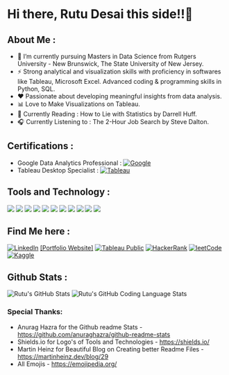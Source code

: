 # Hi there, Rutu Desai this side!!👋
<!--
**rutudesai/rutudesai** is a ✨ _special_ ✨ repository because its `README.md` (this file) appears on your GitHub profile.

Here are some ideas to get you started:

- 🔭 I’m currently working on ...
- 🌱 I’m currently learning ...
- 👯 I’m looking to collaborate on ...
- 🤔 I’m looking for help with ...
- 💬 Ask me about ...
- 📫 How to reach me: ...
- 😄 Pronouns: ...
- ⚡ Fun fact: ...
-->
## About Me :
- 🌱 I’m currently pursuing Masters in Data Science from Rutgers University - New Brunswick, The State University of New Jersey.
- ⚡ Strong analytical and visualization skills with proficiency in softwares like Tableau, Microsoft Excel. Advanced coding & programming skills in Python, SQL.
- ❤️ Passionate about developing meaningful insights from data analysis.
- 📊 Love to Make Visualizations on Tableau.
- 📖 Currently Reading : How to Lie with Statistics by Darrell Huff.
- 🎧 Currently Listening to : The 2-Hour Job Search by Steve Dalton.

## Certifications :
- Google Data Analytics Professional : [![Google](https://img.shields.io/badge/Google-informational?style=flat&logo=google&logoColor=white&color=blue)][1.1] 
- Tableau Desktop Specialist : [![Tableau](https://img.shields.io/badge/Tableau-informational?style=flat&logo=tableau&logoColor=white&color=blue)][2.1]

[1.1]: https://www.credly.com/badges/fe9ce3f9-73ca-47dd-9231-b5fdcf1484da/public_url
[2.1]: https://www.credly.com/badges/79ec8129-d5e9-4b2b-9186-ae457d3648c6/public_url

## Tools and Technology :
![](https://img.shields.io/badge/Python-informational?style=flat&logo=python&logoColor=white&color=blueviolet)
![](https://img.shields.io/badge/R-informational?style=flat&logo=r&logoColor=white&color=blueviolet)
![](https://img.shields.io/badge/Tableau-informational?style=flat&logo=tableau&logoColor=white&color=blueviolet)
![](https://img.shields.io/badge/SQL-informational?style=flat&logo=mysql&logoColor=white&color=blueviolet)
![](https://img.shields.io/badge/Streamlit-informational?style=flat&logo=streamlit&logoColor=white&color=blueviolet)
![](https://img.shields.io/badge/RegressionAnalysis-informational?style=flat&logo=regression&logoColor=white&color=blueviolet)
![](https://img.shields.io/badge/NaturalLanguageProcessing-informational?style=flat&logo=nlp&logoColor=white&color=blueviolet)
![](https://img.shields.io/badge/MicrosoftExcel-informational?style=flat&logo=microsoftexcel&logoColor=white&color=blueviolet)
![](https://img.shields.io/badge/HTML-informational?style=flat&logo=html5&logoColor=white&color=blueviolet)
![](https://img.shields.io/badge/CSS-informational?style=flat&logo=css3&logoColor=white&color=blueviolet)
![](https://img.shields.io/badge/AdobeXD-informational?style=flat&logo=adobexd&logoColor=white&color=blueviolet)

## Find Me here :
[![LinkedIn](https://img.shields.io/badge/LinkedIn-informational?style=flat&logo=linkedin&logoColor=white&color=blue)][1]
[[Portfolio Website]][2]
[![Tableau Public](https://img.shields.io/badge/Tableau-informational?style=flat&logo=tableau&logoColor=white&color=blueviolet)][3]
[![HackerRank](https://img.shields.io/badge/HackerRank-informational?style=flat&logo=hackerrank&logoColor=white&color=green)][4]
[![leetCode](https://img.shields.io/badge/leetCode-informational?style=flat&logo=leetcode&logoColor=white&color=orange)][5]
[![Kaggle](https://img.shields.io/badge/Kaggle-informational?style=flat&logo=kaggle&logoColor=white&color=9cf)][6]
<!--[![Twitter][7.2]][7]-->

<!-- Links to your social media accounts -->

[1]: https://www.linkedin.com/in/rutudesai2903/
[2]: https://rutudesai.github.io/
[3]: https://public.tableau.com/app/profile/rutu8663#!/
[4]: https://www.hackerrank.com/rutudesai2903?hr_r=1
[5]: https://leetcode.com/rutudesai2903/
[6]: https://www.kaggle.com/rutudesai29
<!--[7]:-->

## Github Stats :
![Rutu's GitHub Stats](https://github-readme-stats.vercel.app/api?username=rutudesai&show_icons=true&theme=radical)
![Rutu's GitHub Coding Language Stats](https://github-readme-stats.vercel.app/api/top-langs/?username=rutudesai&theme=radical&layout=compact)


### Special Thanks:
- Anurag Hazra for the Github readme Stats - https://github.com/anuraghazra/github-readme-stats
- Shields.io for Logo's of Tools and Technologies - https://shields.io/
- Martin Heinz for Beautiful Blog on Creating better Readme Files - https://martinheinz.dev/blog/29
- All Emojis - https://emojipedia.org/